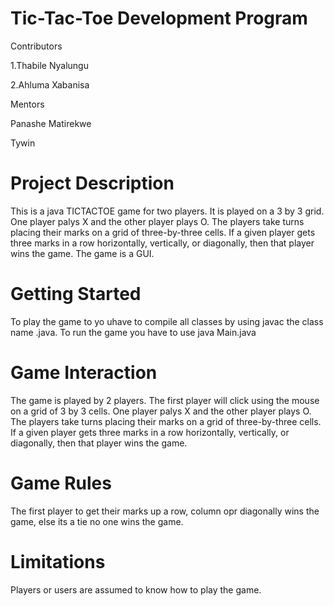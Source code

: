 # Tic-Tac-Toe Development Program 

Contributors

1.Thabile Nyalungu

2.Ahluma Xabanisa

Mentors

Panashe Matirekwe

Tywin 

# Project Description 

This is a java TICTACTOE game for two players. It is played on a 3 by 3 grid. One player palys X and the other player plays O. The players take turns placing their marks on a grid of three-by-three cells. If a given player gets three marks in a row horizontally, vertically, or diagonally, then that player wins the game.
The game is a GUI.

# Getting Started

To play the game to yo uhave to compile all classes by using javac the class name .java.  To run the game you have to use java Main.java 


# Game Interaction
The game is played by 2 players. The first player will click using the mouse on a grid of 3 by 3 cells. One player palys X and the other player plays O. The players take turns placing their marks on a grid of three-by-three cells. If a given player gets three marks in a row horizontally, vertically, or diagonally, then that player wins the game.

# Game Rules
The first player to get their marks up a row, column opr diagonally wins the game, else its a tie no one wins the game.

# Limitations
Players or users are assumed to know how to play the game. 

